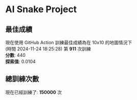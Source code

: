 
# AI Snake Project

## **最佳成績**
現在使用 GitHub Action 訓練最佳成績為在 10x10 的地圖情況下  
(時間 2024-11-24 18:25:28) 第 **911** 次訓練  
**分數**: 440  
**探索值**: 0.0104

## 總訓練次數
現在已經訓練了: **150000** 次
